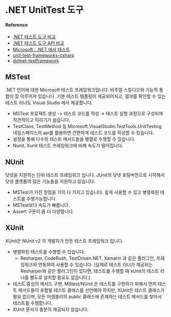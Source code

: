 # .NET UnitTest 도구

#### Reference 
- [.NET 테스트 도구 비교](dFile/Santhi.M/comparison-of-unit-testing-tools-in-net/)
- [.NET 테스트 도구 API 비교](https://xunit.net/docs/comparisons)
- [Microsoft : .NET 에서 테스트](https://docs.microsoft.com/ko-kr/dotnet/core/testing/)
- [unit-test-frameworks-csharp](https://stackify.com/unit-test-frameworks-csharp/)
- [dotnet-testframework](https://kayuse88.github.io/dotnet-testframework)

## MSTest

.NET 언어에 대한 Microsoft 테스트 프레임워크입니다. 비주얼 스튜디오와 기능적 통합이 잘 이루어져 있습니다. 기본 테스트 템플릿이 제공되어지고, 결과를 확인할 수 있는 테스트 러너도 Visual Studio 에서 제공합니다.

- MSTest 프로젝트 생성 –> 테스트 코드를 작성 → 테스트 실행 과정으로 구성되며 직관적이고 익히기가 쉽습니다.
- TestClass, TestMethod 등 Microsoft.VisualStudio.TestTools.UnitTesting 네임스페이스의 api를 활용하면 간편하게 테스트 코드를 작성할 수 있습니다.
- 설정을 통해 다수의 테스트 메서드들을 병렬로 수행할 수 있습니다.
- Nunit, Xunit 테스트 프레임워크에 비해 속도가 떨어집니다.

## NUnit

닷넷을 지원하는 단위 테스트 프레임워크 입니다. JUnit의 닷넷 포팅버전으로 시작해서 닷넷 플랫폼의 많은 기능들을 지원하고 있습니다.

- MSTest가 가진 장점을 거의 다 가지고 있습니다. 쉽게 사용할 수 있고 병렬화된 테스트를 수행가능합니다.
- MSTest보다 속도가 빠릅니다.
- Assert 구문이 좀 더 다양합니다.

## XUnit

XUnit은 NUnit v2 의 개발자가 만든 테스트 프레임워크 입니다. 


- 병렬화된 테스트를 수행할 수 있습니다.
  - Resharper, CodeRush, TestDriven.NET, Xamarin 과 같은 플러그인, 프레임워크와 연동하여 사용할 수 있습니다. (실제로 테스트 러너가 제공되는 Resharper와 같은 플러그인이 있다면, 테스트를 수행할 때 xUnit의 테스트 러너를 별도로 설치할 필요도 없습니다.)
- 테스트 중심의 메서드 구현, MStest/NUnit 은 테스트를 구현하기 위해서 먼저 테스트 메서드들이 포함될 테스트 클래스를 선언해야 하지만, XUnit은 테스트 클래스가 필요 없으며, 모든 어셈블리의 public 클래스에 존재하는 테스트 메서드를 찾아서 테스트를 수행합니다.
- XUnit 문서가 충분히 제공되지 않습니다.
